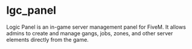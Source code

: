 # lgc_panel
Logic Panel is an in-game server management panel for FiveM. It allows admins to create and manage gangs, jobs, zones, and other server elements directly from the game.
